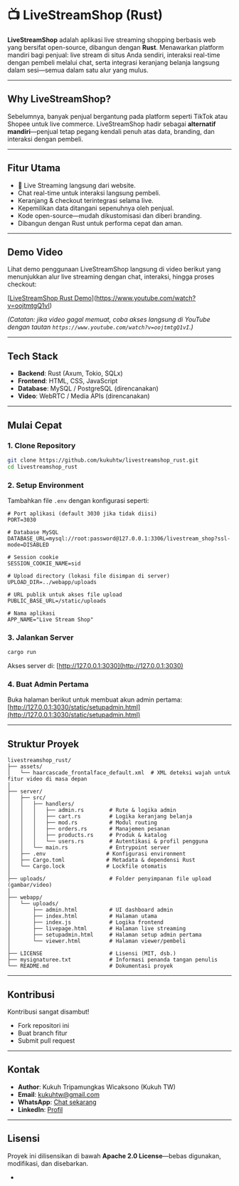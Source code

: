 # 📺 LiveStreamShop (Rust)

**LiveStreamShop** adalah aplikasi live streaming shopping berbasis web yang bersifat open-source, dibangun dengan **Rust**.
Menawarkan platform mandiri bagi penjual: live stream di situs Anda sendiri, interaksi real-time dengan pembeli melalui chat, serta integrasi keranjang belanja langsung dalam sesi—semua dalam satu alur yang mulus.

---

## Why LiveStreamShop?

Sebelumnya, banyak penjual bergantung pada platform seperti TikTok atau Shopee untuk live commerce. LiveStreamShop hadir sebagai **alternatif mandiri**—penjual tetap pegang kendali penuh atas data, branding, dan interaksi dengan pembeli.

---

## Fitur Utama

* 🎥 Live Streaming langsung dari website.
* Chat real-time untuk interaksi langsung pembeli.
* Keranjang & checkout terintegrasi selama live.
* Kepemilikan data ditangani sepenuhnya oleh penjual.
* Kode open-source—mudah dikustomisasi dan diberi branding.
* Dibangun dengan Rust untuk performa cepat dan aman.

---

## Demo Video

Lihat demo penggunaan LiveStreamShop langsung di video berikut yang menunjukkan alur live streaming dengan chat, interaksi, hingga proses checkout:

[[LiveStreamShop Rust Demo]()](https://www.youtube.com/watch?v=oojtmtgQ1vI)

*(Catatan: jika video gagal memuat, coba akses langsung di YouTube dengan tautan `https://www.youtube.com/watch?v=oojtmtgQ1vI`.)*

---

## Tech Stack

* **Backend**: Rust (Axum, Tokio, SQLx)
* **Frontend**: HTML, CSS, JavaScript
* **Database**: MySQL / PostgreSQL (direncanakan)
* **Video**: WebRTC / Media APIs (direncanakan)

---

## Mulai Cepat

### 1. Clone Repository

```bash
git clone https://github.com/kukuhtw/livestreamshop_rust.git
cd livestreamshop_rust
```

### 2. Setup Environment

Tambahkan file `.env` dengan konfigurasi seperti:

```env
# Port aplikasi (default 3030 jika tidak diisi)
PORT=3030

# Database MySQL
DATABASE_URL=mysql://root:password@127.0.0.1:3306/livestream_shop?ssl-mode=DISABLED

# Session cookie
SESSION_COOKIE_NAME=sid

# Upload directory (lokasi file disimpan di server)
UPLOAD_DIR=../webapp/uploads

# URL publik untuk akses file upload
PUBLIC_BASE_URL=/static/uploads

# Nama aplikasi
APP_NAME="Live Stream Shop"
```

### 3. Jalankan Server

```bash
cargo run
```

Akses server di: [http://127.0.0.1:3030](http://127.0.0.1:3030)

### 4. Buat Admin Pertama

Buka halaman berikut untuk membuat akun admin pertama:
[http://127.0.0.1:3030/static/setupadmin.html](http://127.0.0.1:3030/static/setupadmin.html)

---

## Struktur Proyek

```
livestreamshop_rust/
├── assets/
│   └── haarcascade_frontalface_default.xml  # XML deteksi wajah untuk fitur video di masa depan
│
├── server/
│   ├── src/
│   │   ├── handlers/
│   │   │   ├── admin.rs        # Rute & logika admin
│   │   │   ├── cart.rs         # Logika keranjang belanja
│   │   │   ├── mod.rs          # Modul routing
│   │   │   ├── orders.rs       # Manajemen pesanan
│   │   │   ├── products.rs     # Produk & katalog
│   │   │   └── users.rs        # Autentikasi & profil pengguna
│   │   └── main.rs             # Entrypoint server
│   ├── .env                   # Konfigurasi environment
│   ├── Cargo.toml             # Metadata & dependensi Rust
│   └── Cargo.lock             # Lockfile otomatis
│
├── uploads/                    # Folder penyimpanan file upload (gambar/video)
│
├── webapp/
│   └── uploads/
│       ├── admin.html          # UI dashboard admin
│       ├── index.html          # Halaman utama
│       ├── index.js            # Logika frontend
│       ├── livepage.html       # Halaman live streaming
│       ├── setupadmin.html     # Halaman setup admin pertama
│       └── viewer.html         # Halaman viewer/pembeli
│
├── LICENSE                     # Lisensi (MIT, dsb.)
├── mysignaturee.txt            # Informasi penanda tangan penulis
└── README.md                   # Dokumentasi proyek
```

---

## Kontribusi

Kontribusi sangat disambut!

* Fork repositori ini
* Buat branch fitur
* Submit pull request

---

## Kontak

* **Author**: Kukuh Tripamungkas Wicaksono (Kukuh TW)
* **Email**: [kukuhtw@gmail.com](mailto:kukuhtw@gmail.com)
* **WhatsApp**: [Chat sekarang](https://wa.me/628129893706)
* **LinkedIn**: [Profil](https://id.linkedin.com/in/kukuhtw)

---

## Lisensi

Proyek ini dilisensikan di bawah **Apache 2.0 License**—bebas digunakan, modifikasi, dan disebarkan.

-

